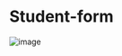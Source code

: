 # Student-form

![image](https://github.com/user-attachments/assets/01298edd-ea50-41b1-bf15-e508509f0763)
